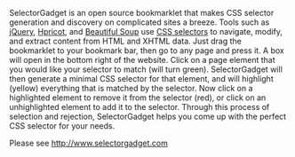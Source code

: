 SelectorGadget is an open source bookmarklet that makes CSS selector generation and discovery on complicated sites a breeze. Tools such as <a href="http://jquery.com/">jQuery</a>, <a href="http://code.whytheluckystiff.net/hpricot/">Hpricot</a>, and <a href="http://www.crummy.com/software/BeautifulSoup/">Beautiful Soup</a> use <a href="http://www.w3.org/TR/CSS2/selector.html">CSS selectors</a> to navigate, modify, and extract content from HTML and XHTML data. Just drag the bookmarklet to your bookmark bar, then go to any page and press it.  A box will open in the bottom right of the website.  Click on a page element that you would like your selector to match (will turn green). SelectorGadget will then generate a minimal CSS selector for that element, and will highlight (yellow) everything that is matched by the selector. Now click on a highlighted element to remove it from the selector (red), or click on an unhighlighted element to add it to the selector. Through this process of selection and rejection, SelectorGadget helps you come up with the perfect CSS selector for your needs.

Please see <a href="http://www.selectorgadget.com">http://www.selectorgadget.com</a>
